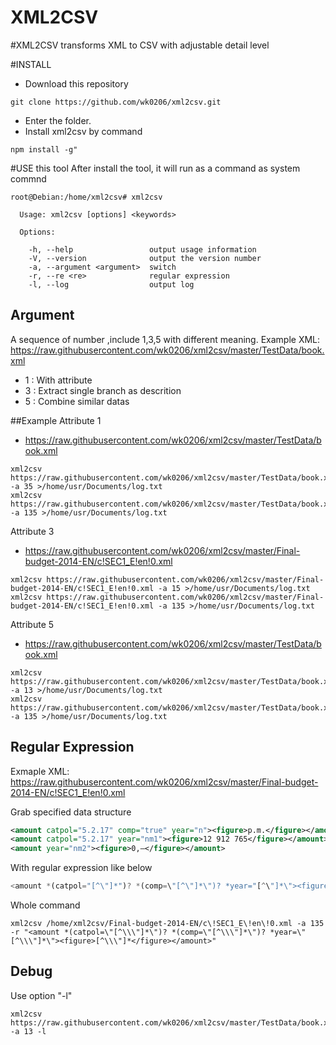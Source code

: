 # XML2CSV

#XML2CSV transforms XML to CSV with adjustable detail level

#INSTALL
* Download this repository 
```
git clone https://github.com/wk0206/xml2csv.git
```
* Enter the folder.
* Install xml2csv by command
```
npm install -g"
```

#USE this tool
After install the tool, it will run as a command as system commnd
```
root@Debian:/home/xml2csv# xml2csv 

  Usage: xml2csv [options] <keywords>

  Options:

    -h, --help                 output usage information
    -V, --version              output the version number
    -a, --argument <argument>  switch
    -r, --re <re>              regular expression
    -l, --log                  output log
```
## Argument
A sequence of number ,include 1,3,5 with different meaning.
Example XML: 
https://raw.githubusercontent.com/wk0206/xml2csv/master/TestData/book.xml


* 1 : With attribute
* 3 : Extract single branch as descrition
* 5 : Combine similar datas

##Example
Attribute 1
* https://raw.githubusercontent.com/wk0206/xml2csv/master/TestData/book.xml
```
xml2csv https://raw.githubusercontent.com/wk0206/xml2csv/master/TestData/book.xml -a 35 >/home/usr/Documents/log.txt
xml2csv https://raw.githubusercontent.com/wk0206/xml2csv/master/TestData/book.xml -a 135 >/home/usr/Documents/log.txt
```
Attribute 3
* https://raw.githubusercontent.com/wk0206/xml2csv/master/Final-budget-2014-EN/c!SEC1_E!en!0.xml
```
xml2csv https://raw.githubusercontent.com/wk0206/xml2csv/master/Final-budget-2014-EN/c!SEC1_E!en!0.xml -a 15 >/home/usr/Documents/log.txt
xml2csv https://raw.githubusercontent.com/wk0206/xml2csv/master/Final-budget-2014-EN/c!SEC1_E!en!0.xml -a 135 >/home/usr/Documents/log.txt
```
Attribute 5
* https://raw.githubusercontent.com/wk0206/xml2csv/master/TestData/book.xml
```
xml2csv https://raw.githubusercontent.com/wk0206/xml2csv/master/TestData/book.xml -a 13 >/home/usr/Documents/log.txt
xml2csv https://raw.githubusercontent.com/wk0206/xml2csv/master/TestData/book.xml -a 135 >/home/usr/Documents/log.txt
```

## Regular Expression
Exmaple XML:
https://raw.githubusercontent.com/wk0206/xml2csv/master/Final-budget-2014-EN/c!SEC1_E!en!0.xml

Grab specified data structure
```xml
<amount catpol="5.2.17" comp="true" year="n"><figure>p.m.</figure></amount>
<amount catpol="5.2.17" year="nm1"><figure>12 912 765</figure></amount>
<amount year="nm2"><figure>0,—</figure></amount>
```
With regular expression like below

```js
<amount *(catpol="[^\"]*")? *(comp=\"[^\"]*\")? *year="[^\"]*\"><figure>[^\"]*<\/figure><\/amount>
```
Whole command
```
xml2csv /home/xml2csv/Final-budget-2014-EN/c\!SEC1_E\!en\!0.xml -a 135  -r "<amount *(catpol=\"[^\\\"]*\")? *(comp=\"[^\\\"]*\")? *year=\"[^\\\"]*\"><figure>[^\\\"]*</figure></amount>"
```

## Debug
Use option "-l"
```
xml2csv https://raw.githubusercontent.com/wk0206/xml2csv/master/TestData/book.xml -a 13 -l
```
